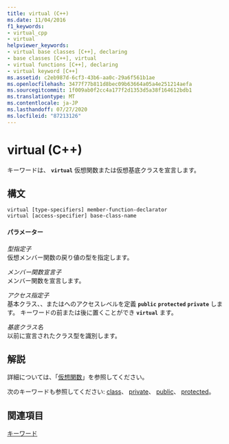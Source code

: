 ```yaml
---
title: virtual (C++)
ms.date: 11/04/2016
f1_keywords:
- virtual_cpp
- virtual
helpviewer_keywords:
- virtual base classes [C++], declaring
- base classes [C++], virtual
- virtual functions [C++], declaring
- virtual keyword [C++]
ms.assetid: c2eb987d-6cf3-43b6-aa0c-29a6f561b1ae
ms.openlocfilehash: 3477f77b811d8bec09b63664a05a4e251214aefa
ms.sourcegitcommit: 1f009ab0f2cc4a177f2d1353d5a38f164612bdb1
ms.translationtype: MT
ms.contentlocale: ja-JP
ms.lasthandoff: 07/27/2020
ms.locfileid: "87213126"
---
```

# <a name="virtual-c"></a>virtual (C++)

キーワードは、 **`virtual`** 仮想関数または仮想基底クラスを宣言します。

## <a name="syntax"></a>構文

```
virtual [type-specifiers] member-function-declarator
virtual [access-specifier] base-class-name
```

#### <a name="parameters"></a>パラメーター

*型指定子*<br/>
仮想メンバー関数の戻り値の型を指定します。

*メンバー関数宣言子*<br/>
メンバー関数を宣言します。

*アクセス指定子*<br/>
基本クラス、、またはへのアクセスレベルを定義 **`public`** **`protected`** **`private`** します。 キーワードの前または後に置くことができ **`virtual`** ます。

*基底クラス名*<br/>
以前に宣言されたクラス型を識別します。

## <a name="remarks"></a>解説

詳細については、「[仮想関数](../cpp/virtual-functions.md)」を参照してください。

次のキーワードも参照してください: [class](../cpp/class-cpp.md)、 [private](../cpp/private-cpp.md)、 [public](../cpp/public-cpp.md)、 [protected](../cpp/protected-cpp.md)。

## <a name="see-also"></a>関連項目

[キーワード](../cpp/keywords-cpp.md)
